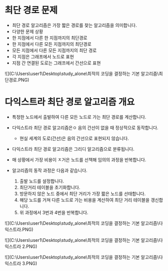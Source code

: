 # 최단 경로 문제

- 최단 경로 알고리즘은 가장 짧은 경로를 찾는 알고리즘을 의미합니다.
-  다양한 문제 상황
  - 한 지점에서 다른 한 지점까지의 최단경로
  - 한 지점에서 다른 모든 지점까지의 최단경로
  -  모든 지점에서 다른 모든 지점까지의 최단 경로
-  각 지점은 그래프에서 노드로 표현
- 지점 간 연결된 도로는 그래프에서 간선으로 표현

![](C:\Users\user1\Desktop\study_alone\최적의 코딩을 결정하는 기본 알고리즘\최단경로.PNG)

# 다익스트라 최단 경로 알고리즘 개요

- 특정한 노드에서 출발하여 다른 모든 노드로 가는 최단 경로를 계산합니다.
- 다익스트라 최단 경로 알고리즘은ㅇ 음의 간선이 없을 때 정상적으로 동작합니다.
  - 현실 세계의 도로(간선)은 음의 간선으로 표현되지 않습니다.
-  다익스트라 최단 경로 알고리즘은 그리디 알고리즘으로 분류됩니다.
  - 매 상황에서 가장 비용이 ㅈ거은 노드를 선책해 임의의 과정을 반복합니다.

- 알고리즘의 동작 과정은 다음과 같습니다.
  1. 출발 노드를 설정합니다.
  2. 최단거리 테이블을 초기화합니다.
  3. 방문하지 않은 노드 중에서 최단 거리가 가장 짧은 노드를 선태합니다.
  4. 해당 노드를 거쳐 다른 노드로 가는 비용을 계산하여 최단 거리 테이블을 갱신합니다.
  5. 위 과정에서 3번과 4번을 반복합니다.

![](C:\Users\user1\Desktop\study_alone\최적의 코딩을 결정하는 기본 알고리즘\다익스트라.PNG)

![](C:\Users\user1\Desktop\study_alone\최적의 코딩을 결정하는 기본 알고리즘\다익스트라 2.PNG)

![](C:\Users\user1\Desktop\study_alone\최적의 코딩을 결정하는 기본 알고리즘\다익스트라 3.PNG)

